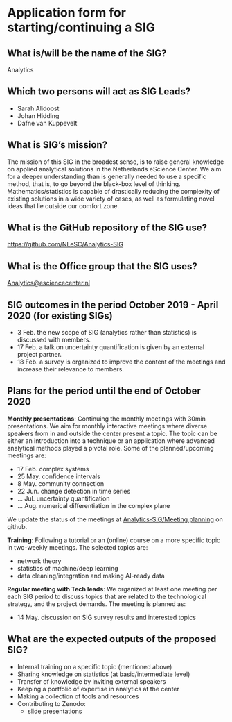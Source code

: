 # Application form for starting/continuing a SIG

## What is/will be the name of the SIG?

Analytics

## Which two persons will act as SIG Leads?

- Sarah Alidoost
- Johan Hidding
- Dafne van Kuppevelt

## What is SIG’s mission?

The mission of this SIG in the broadest sense, is to raise general knowledge on applied analytical solutions in the Netherlands eScience Center. We aim for a deeper understanding than is generally needed to use a specific method, that is, to go beyond the black-box level of thinking. Mathematics/statistics is capable of drastically reducing the complexity of existing solutions in a wide variety of cases, as well as formulating novel ideas that lie outside our comfort zone.

## What is the GitHub repository of the SIG use?

<https://github.com/NLeSC/Analytics-SIG>

## What is the Office group that the SIG uses?

Analytics@esciencecenter.nl

## SIG outcomes in the period October 2019 - April 2020 (for existing SIGs)

- 3 Feb. the new scope of SIG (analytics rather than statistics) is discussed with members.
- 17 Feb. a talk on uncertainty quantification is given by an external project partner.
- 18 Feb. a survey is organized to improve the content of the meetings and increase their relevance to members.

## Plans for the period until the end of October 2020

**Monthly presentations**: Continuing the monthly meetings with 30min presentations. We aim for monthly interactive meetings where diverse speakers from in and outside the center present a topic. The topic can be either an introduction into a technique or an application where advanced analytical methods played a pivotal role. Some of the planned/upcoming meetings are:

- 17 Feb. complex systems
- 25 May. confidence intervals
- 8 May. community connection
- 22 Jun. change detection in time series
- ... Jul. uncertainty quantification
- ... Aug. numerical differentiation in the complex plane

We update the status of the meetings at [Analytics-SIG/Meeting planning](https://github.com/NLeSC/Analytics-SIG/projects/1) on github.

**Training**: Following a tutorial or an (online) course on a more specific topic in two-weekly meetings. The selected topics are:

- network theory
- statistics of machine/deep learning
- data cleaning/integration and making AI-ready data

**Regular meeting with Tech leads**: We organized at least one meeting per each SIG period to discuss topics that are related to the technological strategy, and the project demands. The meeting is planned as:

- 14 May. discussion on SIG survey results and interested topics

## What are the expected outputs of the proposed SIG?

- Internal training on a specific topic (mentioned above)
- Sharing knowledge on statistics (at basic/intermediate level)
- Transfer of knowledge by inviting external speakers
- Keeping a portfolio of expertise in analytics at the center
- Making a collection of tools and resources
- Contributing to Zenodo:
  - slide presentations
